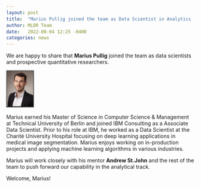 ```yaml
---
layout: post
title:  "Marius Pullig joined the team as Data Scientist in Analytics (MLOR mentorship)."
author: MLOR Team
date:   2022-08-04 12:25 -0400
categories: news
---
```

<style>
.center {
  display: block;
  margin-left: auto;
  margin-right: auto;
  width: 50%;
}

figcaption {
  color: black;
  font-style: italic;
  padding: 2px;
  text-align: center;
}

img {
  border: 2px solid #555;
}
</style>
<script src="https://kit.fontawesome.com/7812f4f196.js" crossorigin="anonymous"></script>

We are happy to share that <b>Marius Pullig</b> <a href="https://www.linkedin.com/in/marius-pullig/"><i class="fab fa-linkedin"></i></a> joined the team as data scientists and prospective quantitative researchers. 

<img src="/teampics/marius.jpg" class="rounded-corners" alt="am" width=70 height=95>

Marius earned his Master of Science in Computer Science & Management at Technical University of Berlin and joined IBM Consulting as a Associate Data Scientist.
Prior to his role at IBM, he worked as a Data Scientist at the Charité University Hospital focusing on deep learning applications in medical image segmentation. Marius enjoys working on in-production projects and applying machine learning algorithms in various industries.

Marius will work closely with his mentor <b>Andrew St.John</b> and the rest of the team to push forward our capability in the analytical track.

Welcome, Marius!